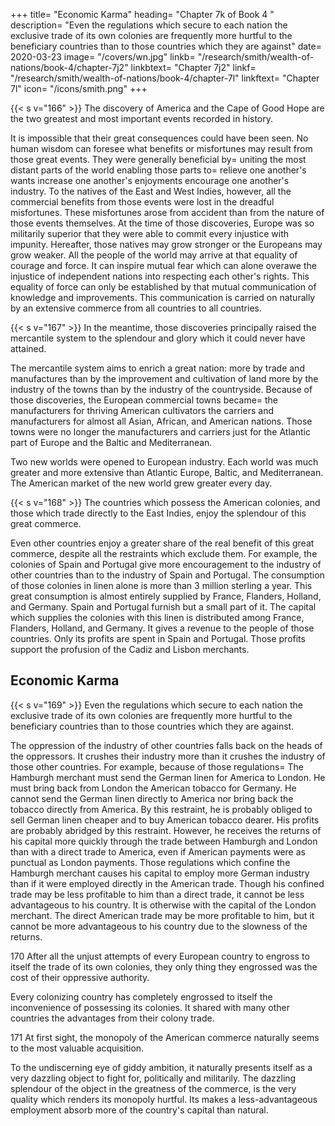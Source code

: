 +++
title=  "Economic Karma"
heading=  "Chapter 7k of Book 4 "
description=  "Even the regulations which secure to each nation the exclusive trade of its own colonies are frequently more hurtful to the beneficiary countries than to those countries which they are against"
date=  2020-03-23
image=  "/covers/wn.jpg"
linkb=  "/research/smith/wealth-of-nations/book-4/chapter-7j2"
linkbtext=  "Chapter 7j2"
linkf=  "/research/smith/wealth-of-nations/book-4/chapter-7l"
linkftext=  "Chapter 7l"
icon=  "/icons/smith.png"
+++


{{< s v="166" >}} The discovery of America and the Cape of Good Hope are the two greatest and most important events recorded in history.

It is impossible that their great consequences could have been seen.
No human wisdom can foresee what benefits or misfortunes may result from those great events.
They were generally beneficial by= 
    uniting the most distant parts of the world
    enabling those parts to= 
        relieve one another's wants
        increase one another's enjoyments
        encourage one another's industry.
To the natives of the East and West Indies, however, all the commercial benefits from those events were lost in the dreadful misfortunes.
    These misfortunes arose from accident than from the nature of those events themselves.
    At the time of those discoveries, Europe was so militarily superior that they were able to commit every injustice with impunity.
Hereafter, those natives may grow stronger or the Europeans may grow weaker.
    All the people of the world may arrive at that equality of courage and force.
    It can inspire mutual fear which can alone overawe the injustice of independent nations into respecting each other's rights.
        This equality of force can only be established by that mutual communication of knowledge and improvements.
            This communication is carried on naturally by an extensive commerce from all countries to all countries.


{{< s v="167" >}} In the meantime, those discoveries principally raised the mercantile system to the splendour and glory which it could never have attained.

The mercantile system aims to enrich a great nation:
more by trade and manufactures than by the improvement and cultivation of land
more by the industry of the towns than by the industry of the countryside.
Because of those discoveries, the European commercial towns became= 
the manufacturers for thriving American cultivators
the carriers and manufacturers for almost all Asian, African, and American nations.
Those towns were no longer the manufacturers and carriers just for the Atlantic part of Europe and the Baltic and Mediterranean.

Two new worlds were opened to European industry.
Each world was much greater and more extensive than Atlantic Europe, Baltic, and Mediterranean.
The American market of the new world grew greater every day.

{{< s v="168" >}} The countries which possess the American colonies, and those which trade directly to the East Indies, enjoy the splendour of this great commerce.

Even other countries enjoy a greater share of the real benefit of this great commerce, despite all the restraints which exclude them.
For example, the colonies of Spain and Portugal give more encouragement to the industry of other countries than to the industry of Spain and Portugal.
The consumption of those colonies in linen alone is more than 3 million sterling a year.
This great consumption is almost entirely supplied by France, Flanders, Holland, and Germany.
Spain and Portugal furnish but a small part of it.
The capital which supplies the colonies with this linen is distributed among France, Flanders, Holland, and Germany.
It gives a revenue to the people of those countries.
Only its profits are spent in Spain and Portugal.
    Those profits support the profusion of the Cadiz and Lisbon merchants.


## Economic Karma

{{< s v="169" >}} Even the regulations which secure to each nation the exclusive trade of its own colonies are frequently more hurtful to the beneficiary countries than to those countries which they are against.

The oppression of the industry of other countries falls back on the heads of the oppressors.
It crushes their industry more than it crushes the industry of those other countries.
For example, because of those regulations= 
    The Hamburgh merchant must send the German linen for America to London.
        He must bring back from London the American tobacco for Germany.
        He cannot send the German linen directly to America nor bring back the tobacco directly from America.
        By this restraint, he is probably obliged to sell German linen cheaper and to buy American tobacco dearer.
        His profits are probably abridged by this restraint.
        However, he receives the returns of his capital more quickly through the trade between Hamburgh and London than with a direct trade to America, even if American payments were as punctual as London payments.
            Those regulations which confine the Hamburgh merchant causes his capital to employ more German industry than if it were employed directly in the American trade.
            Though his confined trade may be less profitable to him than a direct trade, it cannot be less advantageous to his country.
        It is otherwise with the capital of the London merchant.
            The direct American trade may be more profitable to him, but it cannot be more advantageous to his country due to the slowness of the returns.

170 After all the unjust attempts of every European country to engross to itself the trade of its own colonies, they only thing they engrossed was the cost of their oppressive authority.

Every colonizing country has completely engrossed to itself the inconvenience of possessing its colonies.
It shared with many other countries the advantages from their colony trade.

171 At first sight, the monopoly of the American commerce naturally seems to the most valuable acquisition.

To the undiscerning eye of giddy ambition, it naturally presents itself as a very dazzling object to fight for, politically and militarily.
The dazzling splendour of the object in the greatness of the commerce, is the very quality which renders its monopoly hurtful.
Its makes a less-advantageous employment absorb more of the country's capital than natural.
